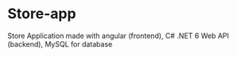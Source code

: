 # Store-app
Store Application made with angular (frontend), C# .NET 6 Web API (backend), MySQL for database
